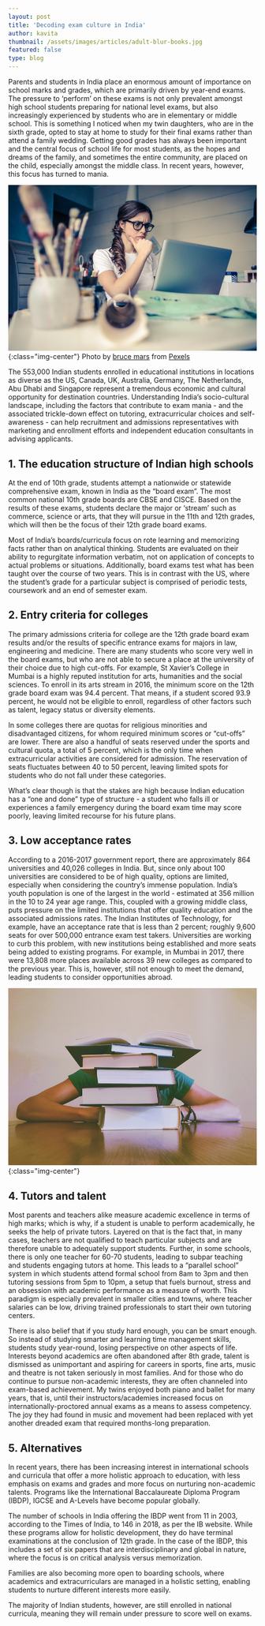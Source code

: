 ```yaml
---
layout: post
title: 'Decoding exam culture in India'
author: kavita
thumbnail: /assets/images/articles/adult-blur-books.jpg
featured: false
type: blog
---
```


Parents and students in India place an enormous amount of importance on school marks and grades, which are primarily driven by year-end exams. The pressure to ‘perform’ on these exams is not only prevalent amongst high school students preparing for national level exams, but also increasingly experienced by students who are in elementary or middle school. This is something I noticed when my twin daughters, who are in the sixth grade, opted to stay at home to study for their final exams rather than attend a family wedding. Getting good grades has always been important and the central focus of school life for most students, as the hopes and dreams of the family, and sometimes the entire community, are placed on the child, especially amongst the middle class. In recent years, however, this focus has turned to mania.

![decoding-exam-culture-in-india-hero](/assets/images/articles/blur-businesswoman-caucasian.jpg){:class="img-center"}
<span class="d-block text-center photo-credits">Photo by [bruce mars](https://www.pexels.com/@olly?utm_content=attributionCopyText&utm_medium=referral&utm_source=pexels) from [Pexels](https://www.pexels.com/photo/photo-of-a-woman-thinking-941555/?utm_content=attributionCopyText&utm_medium=referral&utm_source=pexels)</span>

The 553,000 Indian students enrolled in educational institutions in locations as diverse as the US, Canada, UK, Australia, Germany, The Netherlands, Abu Dhabi and Singapore represent a tremendous economic and cultural opportunity for destination countries. Understanding India’s socio-cultural landscape, including the factors that contribute to exam mania - and the associated trickle-down effect on tutoring, extracurricular choices and self-awareness - can help recruitment and admissions representatives with marketing and enrollment efforts and independent education consultants in advising applicants.

## 1. The education structure of Indian high schools

At the end of 10th grade, students attempt a nationwide or statewide comprehensive exam, known in India as the “board exam”. The most common national 10th grade boards are CBSE and CISCE. Based on the results of these exams, students declare the major or ‘stream’ such as commerce, science or arts, that they will pursue in the 11th and 12th grades, which will then be the focus of their 12th grade board exams.

Most of India’s boards/curricula focus on rote learning and memorizing facts rather than on analytical thinking. Students are evaluated on their ability to regurgitate information verbatim, not on application of concepts to actual problems or situations. Additionally, board exams test what has been taught over the course of two years. This is in contrast with the US, where the student’s grade for a particular subject is comprised of periodic tests, coursework and an end of semester exam.

## 2. Entry criteria for colleges

The primary admissions criteria for college are the 12th grade board exam results and/or the results of specific entrance exams for majors in law, engineering and medicine. There are many students who score very well in the board exams, but who are not able to secure a place at the university of their choice due to high cut-offs. For example, St Xavier’s College in Mumbai is a highly reputed institution for arts, humanities and the social sciences. To enroll in its arts stream in 2016, the minimum score on the 12th grade board exam was 94.4 percent. That means, if a student scored 93.9 percent, he would not be eligible to enroll, regardless of other factors such as talent, legacy status or diversity elements.

In some colleges there are quotas for religious minorities and disadvantaged citizens, for whom required minimum scores or “cut-offs” are lower. There are also a handful of seats reserved under the sports and cultural quota, a total of 5 percent, which is the only time when extracurricular activities are considered for admission. The reservation of seats fluctuates between 40 to 50 percent, leaving limited spots for students who do not fall under these categories.

What’s clear though is that the stakes are high because Indian education has a “one and done” type of structure - a student who falls ill or experiences a family emergency during the board exam time may score poorly, leaving limited recourse for his future plans.

## 3. Low acceptance rates

According to a 2016-2017 government report, there are approximately 864 universities and 40,026 colleges in India. But, since only about 100 universities are considered to be of high quality, options are limited, especially when considering the country’s immense population. India’s youth population is one of the largest in the world - estimated at 356 million in the 10 to 24 year age range. This, coupled with a growing middle class, puts pressure on the limited institutions that offer quality education and the associated admissions rates. The Indian Institutes of Technology, for example, have an acceptance rate that is less than 2 percent; roughly 9,600 seats for over 500,000 entrance exam test takers. Universities are working to curb this problem, with new institutions being established and more seats being added to existing programs. For example, in Mumbai in 2017, there were 13,808 more places available across 39 new colleges as compared to the previous year. This is, however, still not enough to meet the demand, leading students to consider opportunities abroad.

![low-acceptance-rates](/assets/images/articles/adult-blur-books-full.jpg){:class="img-center"}

## 4. Tutors and talent

Most parents and teachers alike measure academic excellence in terms of high marks; which is why, if a student is unable to perform academically, he seeks the help of private tutors. Layered on that is the fact that, in many cases, teachers are not qualified to teach particular subjects and are therefore unable to adequately support students. Further, in some schools, there is only one teacher for 60-70 students, leading to subpar teaching and students engaging tutors at home. This leads to a “parallel school” system in which students attend formal school from 8am to 3pm and then tutoring sessions from 5pm to 10pm, a setup that fuels burnout, stress and an obsession with academic performance as a measure of worth. This paradigm is especially prevalent in smaller cities and towns, where teacher salaries can be low, driving trained professionals to start their own tutoring centers.

There is also belief that if you study hard enough, you can be smart enough. So instead of studying smarter and learning time management skills, students study year-round, losing perspective on other aspects of life. Interests beyond academics are often abandoned after 8th grade, talent is dismissed as unimportant and aspiring for careers in sports, fine arts, music and theatre is not taken seriously in most families. And for those who do continue to pursue non-academic interests, they are often channeled into exam-based achievement. My twins enjoyed both piano and ballet for many years, that is, until their instructors/academies increased focus on internationally-proctored annual exams as a means to assess competency. The joy they had found in music and movement had been replaced with yet another dreaded exam that required months-long preparation.

## 5. Alternatives

In recent years, there has been increasing interest in international schools and curricula that offer a more holistic approach to education, with less emphasis on exams and grades and more focus on nurturing non-academic talents. Programs like the International Baccalaureate Diploma Program (IBDP), IGCSE and A-Levels have become popular globally.

The number of schools in India offering the IBDP went from 11 in 2003, according to the Times of India, to 146 in 2018, as per the IB website. While these programs allow for holistic development, they do have terminal examinations at the conclusion of 12th grade. In the case of the IBDP, this includes a set of six papers that are interdisciplinary and global in nature, where the focus is on critical analysis versus memorization.

Families are also becoming more open to boarding schools, where academics and extracurriculars are managed in a holistic setting, enabling students to nurture different interests more easily.

The majority of Indian students, however, are still enrolled in national curricula, meaning they will remain under pressure to score well on exams.
